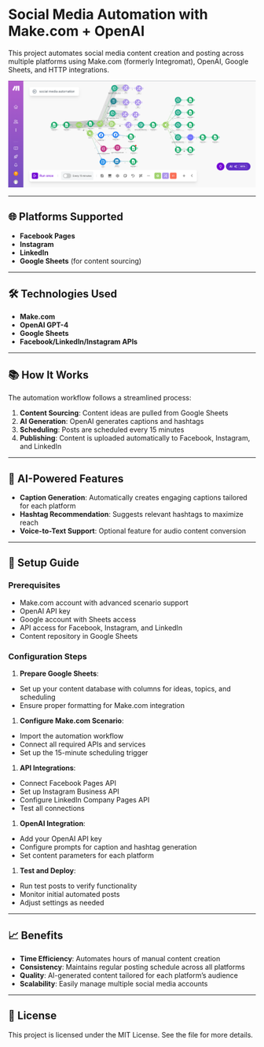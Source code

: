 # Social Media Automation with Make.com + OpenAI

This project automates social media content creation and posting across multiple platforms using Make.com (formerly Integromat), OpenAI, Google Sheets, and HTTP integrations.

![Workflow Automation](workflow_automation.png)

-----

## 🌐 Platforms Supported

- **Facebook Pages**
- **Instagram**
- **LinkedIn**
- **Google Sheets** (for content sourcing)

-----

## 🛠️ Technologies Used

- **Make.com**
- **OpenAI GPT-4**
- **Google Sheets**
- **Facebook/LinkedIn/Instagram APIs**

-----

## 📚 How It Works

The automation workflow follows a streamlined process:

1. **Content Sourcing**: Content ideas are pulled from Google Sheets
1. **AI Generation**: OpenAI generates captions and hashtags
1. **Scheduling**: Posts are scheduled every 15 minutes
1. **Publishing**: Content is uploaded automatically to Facebook, Instagram, and LinkedIn

-----

## 🧠 AI-Powered Features

- **Caption Generation**: Automatically creates engaging captions tailored for each platform
- **Hashtag Recommendation**: Suggests relevant hashtags to maximize reach
- **Voice-to-Text Support**: Optional feature for audio content conversion

-----

## 🚀 Setup Guide

### Prerequisites

- Make.com account with advanced scenario support
- OpenAI API key
- Google account with Sheets access
- API access for Facebook, Instagram, and LinkedIn
- Content repository in Google Sheets

### Configuration Steps

1. **Prepare Google Sheets**:
- Set up your content database with columns for ideas, topics, and scheduling
- Ensure proper formatting for Make.com integration
1. **Configure Make.com Scenario**:
- Import the automation workflow
- Connect all required APIs and services
- Set up the 15-minute scheduling trigger
1. **API Integrations**:
- Connect Facebook Pages API
- Set up Instagram Business API
- Configure LinkedIn Company Pages API
- Test all connections
1. **OpenAI Integration**:
- Add your OpenAI API key
- Configure prompts for caption and hashtag generation
- Set content parameters for each platform
1. **Test and Deploy**:
- Run test posts to verify functionality
- Monitor initial automated posts
- Adjust settings as needed

-----

## 📈 Benefits

- **Time Efficiency**: Automates hours of manual content creation
- **Consistency**: Maintains regular posting schedule across all platforms
- **Quality**: AI-generated content tailored for each platform’s audience
- **Scalability**: Easily manage multiple social media accounts

-----

## 📜 License

This project is licensed under the MIT License. See the <LICENSE> file for more details.
